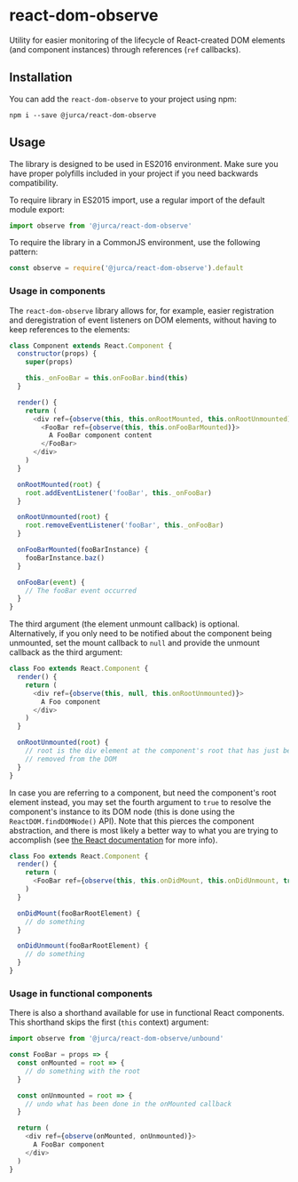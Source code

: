 # react-dom-observe

Utility for easier monitoring of the lifecycle of React-created DOM elements
(and component instances) through references (`ref` callbacks).

## Installation

You can add the `react-dom-observe` to your project using npm:

```
npm i --save @jurca/react-dom-observe
```

## Usage

The library is designed to be used in ES2016 environment. Make sure you have
proper polyfills included in your project if you need backwards compatibility.

To require library in ES2015 import, use a regular import of the default module
export:

```javascript
import observe from '@jurca/react-dom-observe'
```

To require the library in a CommonJS environment, use the following pattern:

```javascript
const observe = require('@jurca/react-dom-observe').default
```

### Usage in components

The `react-dom-observe` library allows for, for example, easier registration
and deregistration of event listeners on DOM elements, without having to keep
references to the elements:

```javascript
class Component extends React.Component {
  constructor(props) {
    super(props)

    this._onFooBar = this.onFooBar.bind(this)
  }

  render() {
    return (
      <div ref={observe(this, this.onRootMounted, this.onRootUnmounted)}>
        <FooBar ref={observe(this, this.onFooBarMounted)}>
          A FooBar component content
        </FooBar>
      </div>
    )
  }

  onRootMounted(root) {
    root.addEventListener('fooBar', this._onFooBar)
  }

  onRootUnmounted(root) {
    root.removeEventListener('fooBar', this._onFooBar)
  }

  onFooBarMounted(fooBarInstance) {
    fooBarInstance.baz()
  }

  onFooBar(event) {
    // The fooBar event occurred
  }
}
```

The third argument (the element unmount callback) is optional. Alternatively,
if you only need to be notified about the component being unmounted, set the
mount callback to `null` and provide the unmount callback as the third
argument:

```javascript
class Foo extends React.Component {
  render() {
    return (
      <div ref={observe(this, null, this.onRootUnmounted)}>
        A Foo component
      </div>
    )
  }

  onRootUnmounted(root) {
    // root is the div element at the component's root that has just been
    // removed from the DOM
  }
}
```

In case you are referring to a component, but need the component's root element
instead, you may set the fourth argument to `true` to resolve the component's
instance to its DOM node (this is done using the `ReactDOM.findDOMNode()` API).
Note that this pierces the component abstraction, and there is most likely a
better way to what you are trying to accomplish (see
[the React documentation](https://facebook.github.io/react/docs/react-dom.html#finddomnode)
for more info).

```javascript
class Foo extends React.Component {
  render() {
    return (
      <FooBar ref={observe(this, this.onDidMount, this.onDidUnmount, true)}/>
    )
  }

  onDidMount(fooBarRootElement) {
    // do something
  }

  onDidUnmount(fooBarRootElement) {
    // do something
  }
}
```

### Usage in functional components

There is also a shorthand available for use in functional React components.
This shorthand skips the first (`this` context) argument:

```javascript
import observe from '@jurca/react-dom-observe/unbound'

const FooBar = props => {
  const onMounted = root => {
    // do something with the root
  }

  const onUnmounted = root => {
    // undo what has been done in the onMounted callback
  }

  return (
    <div ref={observe(onMounted, onUnmounted)}>
      A FooBar component
    </div>
  )
}
```
